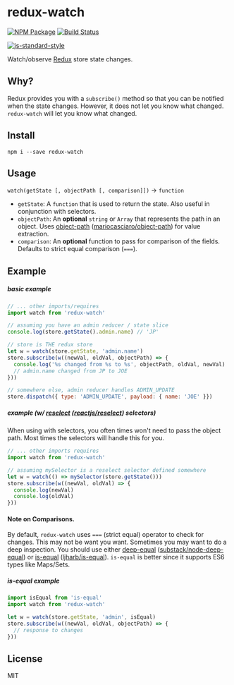 # redux-watch

[![NPM Package](https://img.shields.io/npm/v/redux-watch.svg?style=flat-square)](https://www.npmjs.org/package/redux-watch)
[![Build Status](https://img.shields.io/github/workflow/status/ExodusMovement/redux-watch/Node.js%20CI/master?style=flat-square)](https://github.com/ExodusMovement/redux-watch/actions/workflows/ci.yml?query=branch%3Amaster)

[![js-standard-style](https://cdn.rawgit.com/feross/standard/master/badge.svg)](https://github.com/feross/standard)

Watch/observe [Redux](http://redux.js.org/) store state changes.

## Why?

Redux provides you with a `subscribe()` method so that you can be notified when the state changes. However, it does not let you know what changed. `redux-watch` will let you know what changed.


## Install

```
npm i --save redux-watch
```

## Usage

`watch(getState [, objectPath [, comparison]])` -> `function`

- `getState`: A `function` that is used to return the state. Also useful in conjunction with selectors.
- `objectPath`: An **optional** `string` or `Array` that represents the path in an object. Uses [object-path](https://www.npmjs.com/package/object-path) ([mariocasciaro/object-path](https://github.com/mariocasciaro/object-path)) for value extraction.
- `comparison`: An **optional** function to pass for comparison of the fields. Defaults to strict equal comparison (`===`).

## Example

##### basic example

```js
// ... other imports/requires
import watch from 'redux-watch'

// assuming you have an admin reducer / state slice
console.log(store.getState().admin.name) // 'JP'

// store is THE redux store
let w = watch(store.getState, 'admin.name')
store.subscribe(w((newVal, oldVal, objectPath) => {
  console.log('%s changed from %s to %s', objectPath, oldVal, newVal)
  // admin.name changed from JP to JOE
}))

// somewhere else, admin reducer handles ADMIN_UPDATE
store.dispatch({ type: 'ADMIN_UPDATE', payload: { name: 'JOE' }})
```

##### example (w/ [reselect](https://www.npmjs.com/package/reselect) ([reactjs/reselect](https://github.com/reactjs/reselect)) selectors)

When using with selectors, you often times won't need to pass the object path. Most times the selectors will handle this for you.

```js
// ... other imports requires
import watch from 'redux-watch'

// assuming mySelector is a reselect selector defined somewhere
let w = watch(() => mySelector(store.getState()))
store.subscribe(w((newVal, oldVal) => {
  console.log(newVal)
  console.log(oldVal)
}))
```

#### Note on Comparisons.

By default, `redux-watch` uses `===` (strict equal) operator to check for changes. This may not be want you want. Sometimes you may want to do a deep inspection. You should use either [deep-equal](https://www.npmjs.com/package/deep-equal) ([substack/node-deep-equal](https://github.com/substack/node-deep-equal)) or [is-equal](https://www.npmjs.com/package/is-equal) ([ljharb/is-equal](https://github.com/ljharb/is-equal)). `is-equal` is better since it supports ES6 types like Maps/Sets.

##### is-equal example

```js
import isEqual from 'is-equal'
import watch from 'redux-watch'

let w = watch(store.getState, 'admin', isEqual)
store.subscribe(w((newVal, oldVal, objectPath) => {
  // response to changes
}))
```

## License

MIT

